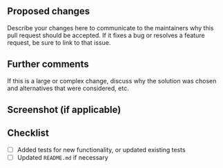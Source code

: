 ## Proposed changes

Describe your changes here to communicate to the maintainers why this pull 
request should be accepted. If it fixes a bug or resolves a feature request, 
be sure to link to that issue.

## Further comments

If this is a large or complex change, discuss why the solution was chosen and 
alternatives that were considered, etc.

## Screenshot (if applicable)

## Checklist

- [ ] Added tests for new functionality, or updated existing tests
- [ ] Updated `README.md` if necessary